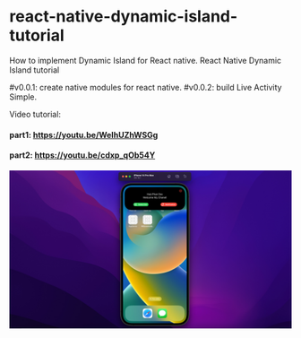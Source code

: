 # react-native-dynamic-island-tutorial
How to implement Dynamic Island for React native.
React Native Dynamic Island tutorial

#v0.0.1: create native modules for react native.
#v0.0.2: build Live Activity Simple.

Video tutorial:
#### part1: https://youtu.be/WelhUZhWSGg
#### part2: https://youtu.be/cdxp_qOb54Y

![demo](./demo/react_native_dynamic_island_part2.jpg)


